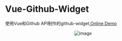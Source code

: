 # Vue-Github-Widget

使用Vue和Github API制作的github-widget,[Online Demo]()
<p align="center">
    <img src="http://ww1.sinaimg.cn/large/9bd18299gy1fha7q883f6j20de0ivwfp" alt="image">
</p>
